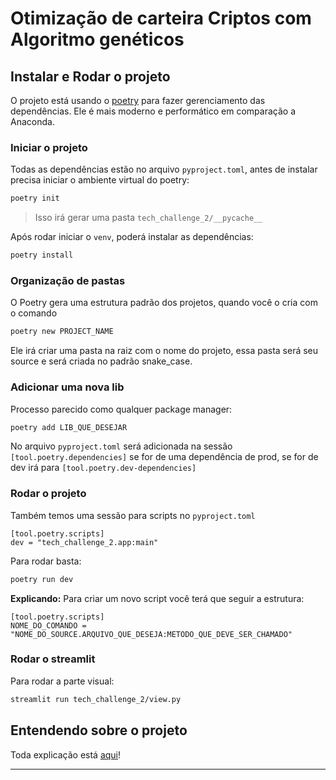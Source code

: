 # Otimização de carteira Criptos com Algoritmo genéticos

## Instalar e Rodar o projeto

O projeto está usando o [poetry](https://python-poetry.org/) para fazer gerenciamento das dependências. Ele é mais moderno e performático em comparação a Anaconda.

### Iniciar o projeto

Todas as dependências estão no arquivo `pyproject.toml`, antes de instalar precisa iniciar o ambiente virtual do poetry:

```bash
poetry init
```

> Isso irá gerar uma pasta `tech_challenge_2/__pycache__`

Após rodar iniciar o `venv`, poderá instalar as dependências:

```bash
poetry install
```

### Organização de pastas

O Poetry gera uma estrutura padrão dos projetos, quando você o cria com o comando

```bash
poetry new PROJECT_NAME
```

Ele irá criar uma pasta na raiz com o nome do projeto, essa pasta será seu source e será criada no padrão snake_case.

### Adicionar uma nova lib

Processo parecido como qualquer package manager:

```bash
poetry add LIB_QUE_DESEJAR
```

No arquivo `pyproject.toml` será adicionada na sessão `[tool.poetry.dependencies]` se for de uma dependência de prod, se for de dev irá para `[tool.poetry.dev-dependencies]`

### Rodar o projeto

Também temos uma sessão para scripts no `pyproject.toml`

```
[tool.poetry.scripts]
dev = "tech_challenge_2.app:main"
```

Para rodar basta:

```bash
poetry run dev
```

**Explicando:**
Para criar um novo script você terá que seguir a estrutura:

```
[tool.poetry.scripts]
NOME_DO_COMANDO = "NOME_DO_SOURCE.ARQUIVO_QUE_DESEJA:METODO_QUE_DEVE_SER_CHAMADO"
```

### Rodar o streamlit

Para rodar a parte visual:

```bash
streamlit run tech_challenge_2/view.py
```

## Entendendo sobre o projeto

Toda explicação está [aqui](tech_challenge_2/README.md)!

---
